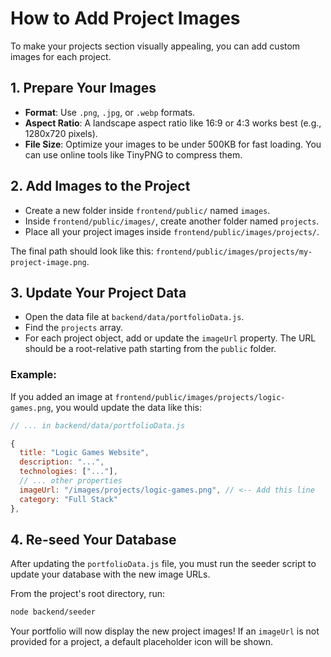 # How to Add Project Images

To make your projects section visually appealing, you can add custom images for each project.

## 1. Prepare Your Images

- **Format**: Use `.png`, `.jpg`, or `.webp` formats.
- **Aspect Ratio**: A landscape aspect ratio like 16:9 or 4:3 works best (e.g., 1280x720 pixels).
- **File Size**: Optimize your images to be under 500KB for fast loading. You can use online tools like TinyPNG to compress them.

## 2. Add Images to the Project

- Create a new folder inside `frontend/public/` named `images`.
- Inside `frontend/public/images/`, create another folder named `projects`.
- Place all your project images inside `frontend/public/images/projects/`.

The final path should look like this: `frontend/public/images/projects/my-project-image.png`.

## 3. Update Your Project Data

- Open the data file at `backend/data/portfolioData.js`.
- Find the `projects` array.
- For each project object, add or update the `imageUrl` property. The URL should be a root-relative path starting from the `public` folder.

### Example:

If you added an image at `frontend/public/images/projects/logic-games.png`, you would update the data like this:

```javascript
// ... in backend/data/portfolioData.js

{
  title: "Logic Games Website",
  description: "...",
  technologies: ["..."],
  // ... other properties
  imageUrl: "/images/projects/logic-games.png", // <-- Add this line
  category: "Full Stack"
},
```

## 4. Re-seed Your Database

After updating the `portfolioData.js` file, you must run the seeder script to update your database with the new image URLs.

From the project's root directory, run:
```bash
node backend/seeder
```

Your portfolio will now display the new project images! If an `imageUrl` is not provided for a project, a default placeholder icon will be shown.